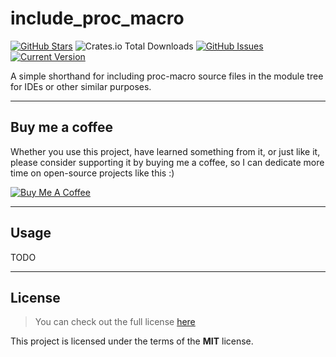 include_proc_macro
============
[![GitHub Stars](https://img.shields.io/github/stars/orgrinrt/include_proc_macro.svg)](https://github.com/orgrinrt/include_proc_macro/stargazers) 
![Crates.io Total Downloads](https://img.shields.io/crates/d/include_proc_macro)
[![GitHub Issues](https://img.shields.io/github/issues/orgrinrt/include_proc_macro.svg)](https://github.com/orgrinrt/include_proc_macro/issues) 
[![Current Version](https://img.shields.io/badge/version-0.1.0-orange.svg)](https://github.com/orgrinrt/include_proc_macro) 

A simple shorthand for including proc-macro source files in the module tree for IDEs or other similar purposes.

---
## Buy me a coffee

Whether you use this project, have learned something from it, or just like it, please consider supporting it by buying me a coffee, so I can dedicate more time on open-source projects like this :)

<a href="https://buymeacoffee.com/orgrinrt" target="_blank"><img src="https://www.buymeacoffee.com/assets/img/custom_images/orange_img.png" alt="Buy Me A Coffee" style="height: auto !important;width: auto !important;" ></a>

---

## Usage

TODO

---

## License
>You can check out the full license [here](https://github.com/orgrinrt/include_proc_macro/blob/master/LICENSE)

This project is licensed under the terms of the **MIT** license.
